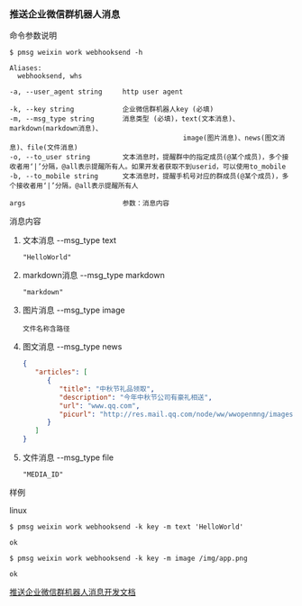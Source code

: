 ### 推送企业微信群机器人消息

命令参数说明

```text
$ pmsg weixin work webhooksend -h

Aliases:
  webhooksend, whs

-a, --user_agent string     http user agent

-k, --key string            企业微信群机器人key (必填)
-m, --msg_type string       消息类型 (必填)，text(文本消息)、markdown(markdown消息)、
                                           image(图片消息)、news(图文消息)、file(文件消息)
-o, --to_user string        文本消息时，提醒群中的指定成员(@某个成员)，多个接收者用‘|’分隔，@all表示提醒所有人。如果开发者获取不到userid，可以使用to_mobile
-b, --to_mobile string      文本消息时，提醒手机号对应的群成员(@某个成员)，多个接收者用‘|’分隔，@all表示提醒所有人

args                        参数：消息内容
```

消息内容

1. 文本消息 --msg_type text
    ```text
    "HelloWorld"
    ```

1. markdown消息 --msg_type markdown
    ```text
    "markdown"
    ```

1. 图片消息 --msg_type image
    ```text
    文件名称含路径
    ```

1. 图文消息 --msg_type news
   ```json
   {
      "articles": [
         {
            "title": "中秋节礼品领取",
            "description": "今年中秋节公司有豪礼相送",
            "url": "www.qq.com",
            "picurl": "http://res.mail.qq.com/node/ww/wwopenmng/images/independent/doc/test_pic_msg1.png"
         }
      ]
   }
   ```

1. 文件消息 --msg_type file
    ```text
    "MEDIA_ID"
    ```

样例

linux

```shell
$ pmsg weixin work webhooksend -k key -m text 'HelloWorld'

ok

$ pmsg weixin work webhooksend -k key -m image /img/app.png

ok
```

[推送企业微信群机器人消息开发文档](https://developer.work.weixin.qq.com/document/path/91770)